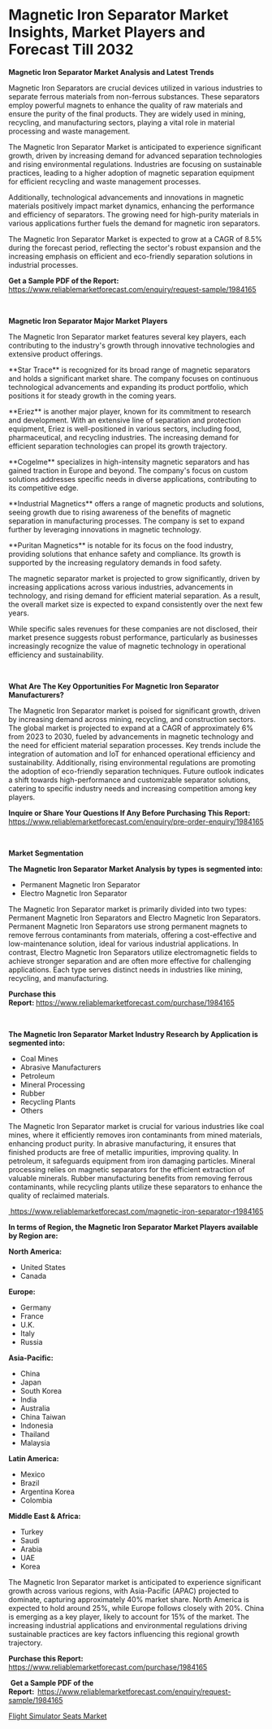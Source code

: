 <p><h1>Magnetic Iron Separator Market Insights, Market Players and Forecast Till 2032</h1></p><p><strong>Magnetic Iron Separator Market Analysis and Latest Trends</strong></p>
<p><p>Magnetic Iron Separators are crucial devices utilized in various industries to separate ferrous materials from non-ferrous substances. These separators employ powerful magnets to enhance the quality of raw materials and ensure the purity of the final products. They are widely used in mining, recycling, and manufacturing sectors, playing a vital role in material processing and waste management.</p><p>The Magnetic Iron Separator Market is anticipated to experience significant growth, driven by increasing demand for advanced separation technologies and rising environmental regulations. Industries are focusing on sustainable practices, leading to a higher adoption of magnetic separation equipment for efficient recycling and waste management processes. </p><p>Additionally, technological advancements and innovations in magnetic materials positively impact market dynamics, enhancing the performance and efficiency of separators. The growing need for high-purity materials in various applications further fuels the demand for magnetic iron separators. </p><p>The Magnetic Iron Separator Market is expected to grow at a CAGR of 8.5% during the forecast period, reflecting the sector's robust expansion and the increasing emphasis on efficient and eco-friendly separation solutions in industrial processes.</p></p>
<p><strong>Get a Sample PDF of the Report:&nbsp;</strong> <a href="https://www.reliablemarketforecast.com/enquiry/request-sample/1984165?utm_campaign=2230&utm_medium=2&utm_source=Github&utm_content=ia&utm_term=17022025&utm_id=magnetic-iron-separator">https://www.reliablemarketforecast.com/enquiry/request-sample/1984165</a></p>
<p>&nbsp;</p>
<p><strong>Magnetic Iron Separator Major Market Players</strong></p>
<p><p>The Magnetic Iron Separator market features several key players, each contributing to the industry's growth through innovative technologies and extensive product offerings. </p><p>**Star Trace** is recognized for its broad range of magnetic separators and holds a significant market share. The company focuses on continuous technological advancements and expanding its product portfolio, which positions it for steady growth in the coming years.</p><p>**Eriez** is another major player, known for its commitment to research and development. With an extensive line of separation and protection equipment, Eriez is well-positioned in various sectors, including food, pharmaceutical, and recycling industries. The increasing demand for efficient separation technologies can propel its growth trajectory.</p><p>**Cogelme** specializes in high-intensity magnetic separators and has gained traction in Europe and beyond. The company's focus on custom solutions addresses specific needs in diverse applications, contributing to its competitive edge.</p><p>**Industrial Magnetics** offers a range of magnetic products and solutions, seeing growth due to rising awareness of the benefits of magnetic separation in manufacturing processes. The company is set to expand further by leveraging innovations in magnetic technology.</p><p>**Puritan Magnetics** is notable for its focus on the food industry, providing solutions that enhance safety and compliance. Its growth is supported by the increasing regulatory demands in food safety.</p><p>The magnetic separator market is projected to grow significantly, driven by increasing applications across various industries, advancements in technology, and rising demand for efficient material separation. As a result, the overall market size is expected to expand consistently over the next few years.</p><p>While specific sales revenues for these companies are not disclosed, their market presence suggests robust performance, particularly as businesses increasingly recognize the value of magnetic technology in operational efficiency and sustainability.</p></p>
<p>&nbsp;</p>
<p><strong>What Are The Key Opportunities For Magnetic Iron Separator Manufacturers?</strong></p>
<p><p>The Magnetic Iron Separator market is poised for significant growth, driven by increasing demand across mining, recycling, and construction sectors. The global market is projected to expand at a CAGR of approximately 6% from 2023 to 2030, fueled by advancements in magnetic technology and the need for efficient material separation processes. Key trends include the integration of automation and IoT for enhanced operational efficiency and sustainability. Additionally, rising environmental regulations are promoting the adoption of eco-friendly separation techniques. Future outlook indicates a shift towards high-performance and customizable separator solutions, catering to specific industry needs and increasing competition among key players.</p></p>
<p><strong>Inquire or Share Your Questions If Any Before Purchasing This Report:</strong> <a href="https://www.reliablemarketforecast.com/enquiry/pre-order-enquiry/1984165?utm_campaign=2230&utm_medium=2&utm_source=Github&utm_content=ia&utm_term=17022025&utm_id=magnetic-iron-separator">https://www.reliablemarketforecast.com/enquiry/pre-order-enquiry/1984165</a></p>
<p>&nbsp;</p>
<p><strong>Market Segmentation</strong></p>
<p><strong>The Magnetic Iron Separator Market Analysis by types is segmented into:</strong></p>
<p><ul><li>Permanent Magnetic Iron Separator</li><li>Electro Magnetic Iron Separator</li></ul></p>
<p><p>The Magnetic Iron Separator market is primarily divided into two types: Permanent Magnetic Iron Separators and Electro Magnetic Iron Separators. Permanent Magnetic Iron Separators use strong permanent magnets to remove ferrous contaminants from materials, offering a cost-effective and low-maintenance solution, ideal for various industrial applications. In contrast, Electro Magnetic Iron Separators utilize electromagnetic fields to achieve stronger separation and are often more effective for challenging applications. Each type serves distinct needs in industries like mining, recycling, and manufacturing.</p></p>
<p><strong>Purchase this Report:&nbsp;</strong><a href="https://www.reliablemarketforecast.com/purchase/1984165?utm_campaign=2230&utm_medium=2&utm_source=Github&utm_content=ia&utm_term=17022025&utm_id=magnetic-iron-separator">https://www.reliablemarketforecast.com/purchase/1984165</a></p>
<p>&nbsp;</p>
<p><strong>The Magnetic Iron Separator Market Industry Research by Application is segmented into:</strong></p>
<p><ul><li>Coal Mines</li><li>Abrasive Manufacturers</li><li>Petroleum</li><li>Mineral Processing</li><li>Rubber</li><li>Recycling Plants</li><li>Others</li></ul></p>
<p><p>The Magnetic Iron Separator market is crucial for various industries like coal mines, where it efficiently removes iron contaminants from mined materials, enhancing product purity. In abrasive manufacturing, it ensures that finished products are free of metallic impurities, improving quality. In petroleum, it safeguards equipment from iron damaging particles. Mineral processing relies on magnetic separators for the efficient extraction of valuable minerals. Rubber manufacturing benefits from removing ferrous contaminants, while recycling plants utilize these separators to enhance the quality of reclaimed materials.</p></p>
<p><a href="https://www.reliablemarketforecast.com/magnetic-iron-separator-r1984165?utm_campaign=2230&utm_medium=2&utm_source=Github&utm_content=ia&utm_term=17022025&utm_id=magnetic-iron-separator">&nbsp;https://www.reliablemarketforecast.com/magnetic-iron-separator-r1984165</a></p>
<p><strong>In terms of Region, the Magnetic Iron Separator Market Players available by Region are:</strong></p>
<p>
    <p> <strong> North America: </strong>
        <ul>
            <li>United States</li>
            <li>Canada</li>
        </ul>
        </p> 
    <p> <strong> Europe: </strong>
        <ul>
            <li>Germany</li>
            <li>France</li>
            <li>U.K.</li>
            <li>Italy</li>
            <li>Russia</li>
        </ul>
        </p> 
    <p> <strong> Asia-Pacific: </strong>
        <ul>
            <li>China</li>
            <li>Japan</li>
            <li>South Korea</li>
            <li>India</li>
            <li>Australia</li>
            <li>China Taiwan</li>
            <li>Indonesia</li>
            <li>Thailand</li>
            <li>Malaysia</li>
        </ul>
        </p> 
    <p> <strong> Latin America: </strong>
        <ul>
            <li>Mexico</li>
            <li>Brazil</li>
            <li>Argentina Korea</li>
            <li>Colombia</li>
        </ul>
        </p> 
    <p> <strong> Middle East & Africa: </strong>
        <ul>
            <li>Turkey</li>
            <li>Saudi</li>
            <li>Arabia</li>
            <li>UAE</li>
            <li>Korea</li>
        </ul>
    </p>
    </p>
<p><p>The Magnetic Iron Separator market is anticipated to experience significant growth across various regions, with Asia-Pacific (APAC) projected to dominate, capturing approximately 40% market share. North America is expected to hold around 25%, while Europe follows closely with 20%. China is emerging as a key player, likely to account for 15% of the market. The increasing industrial applications and environmental regulations driving sustainable practices are key factors influencing this regional growth trajectory.</p></p>
<p><strong>Purchase this Report: </strong><a href="https://www.reliablemarketforecast.com/purchase/1984165?utm_campaign=2230&utm_medium=2&utm_source=Github&utm_content=ia&utm_term=17022025&utm_id=magnetic-iron-separator">https://www.reliablemarketforecast.com/purchase/1984165</a></p>
<p>&nbsp;<strong>Get a Sample PDF of the Report:&nbsp;&nbsp;</strong><a href="https://www.reliablemarketforecast.com/enquiry/request-sample/1984165?utm_campaign=2230&utm_medium=2&utm_source=Github&utm_content=ia&utm_term=17022025&utm_id=magnetic-iron-separator">https://www.reliablemarketforecast.com/enquiry/request-sample/1984165</a></p>
<p><strong></strong></p>
<p><p><a href="https://github.com/dmitriyvo6rog/Market-Research-Report-List-1/blob/main/flight-simulator-seats-market.md?utm_campaign=2230&utm_medium=2&utm_source=Github&utm_content=ia&utm_term=17022025&utm_id=magnetic-iron-separator">Flight Simulator Seats Market</a></p></p>